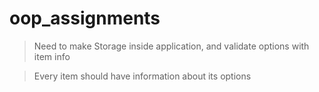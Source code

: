 # oop_assignments


>Need to make Storage inside application, and validate options with item info 

> Every item should have information about its options 
